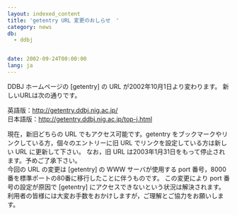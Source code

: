```yaml
---
layout: indexed_content
title: 'getentry URL 変更のおしらせ　'
category: news
db:
  - ddbj


date: 2002-09-24T00:00:00
lang: ja
---
```


DDBJ ホームページの [getentry] の URL が2002年10月1日より変わります。 新しいURLは次の通りです。

<p> 英語版：<a href="http://getentry.ddbj.nig.ac.jp/">http://getentry.ddbj.nig.ac.jp/</a><br> 日本語版：<a href="http://getentry.ddbj.nig.ac.jp/top-j.html">http://getentry.ddbj.nig.ac.jp/top-j.html</a></p>

<p>現在，新旧どちらの URL でもアクセス可能です。getentry をブックマークやリンクしている方，個々のエントリーに旧 URL でリンクを設定している方は新しい URL に更新して下さい。 なお，旧 URL は2003年1月31日をもって停止されます。予めご了承下さい。<br>今回の URL の変更は [getentry] の WWW サーバが使用する port 番号，8000番を標準ポートの80番に移行したことに伴うものです。 この変更により port 番号の設定が原因で [getentry] にアクセスできないという状況は解決されます。<br>利用者の皆様には大変お手数をおかけしますが，ご理解とご協力をお願いします。</p>
